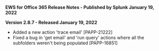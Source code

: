 **EWS for Office 365 Release Notes - Published by Splunk January 19, 2022**


**Version 2.8.7 - Released January 19, 2022**

* Added a new action 'trace email' [PAPP-21222]
* Fixed a bug in 'get email' and 'run query' actions where all the subfolders weren't being populated [PAPP-16851]